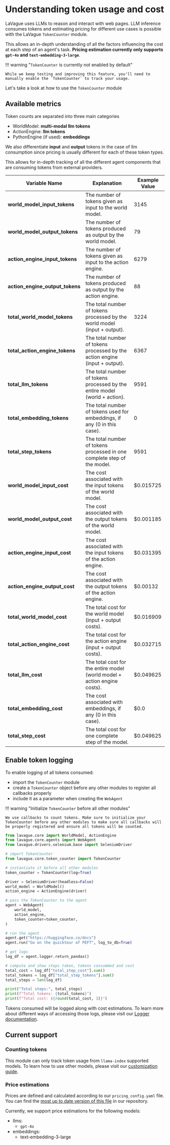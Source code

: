# Understanding token usage and cost

LaVague uses LLMs to reason and interact with web pages. LLM inference consumes tokens and estimating pricing for different use cases is possible with the LaVague `TokenCounter` module.

This allows an in-depth understanding of all the factors influencing the cost at each step of an agent's task. **Pricing estimation currently only supports `gpt-4o` and `text-embedding-3-large`**.

!!! warning "`TokenCounter` is currently not enabled by default"

    While we keep testing and improving this feature, you'll need to manually enable the `TokenCounter` to track your usage.

Let's take a look at how to use the `TokenCounter` module

## Available metrics

Token counts are separated into three main categories

- WorldModel: **multi-modal llm tokens**
- ActionEngine: **llm tokens**
- PythonEngine (if used): **embeddings**

We also differentiate **input** and **output** tokens in the case of llm consumption since pricing is usually different for each of these token types. 

This allows for in-depth tracking of all the different agent components that are consuming tokens from external providers. 

| **Variable Name**                  | **Explanation**                                                            | **Example Value** |
|------------------------------------|----------------------------------------------------------------------------|-------------------|
| **world_model_input_tokens**       | The number of tokens given as input to the world model.                     | 3145              |
| **world_model_output_tokens**      | The number of tokens produced as output by the world model.                 | 79                |
| **action_engine_input_tokens**     | The number of tokens given as input to the action engine.                   | 6279              |
| **action_engine_output_tokens**    | The number of tokens produced as output by the action engine.               | 88                |
| **total_world_model_tokens**       | The total number of tokens processed by the world model (input + output).   | 3224              |
| **total_action_engine_tokens**     | The total number of tokens processed by the action engine (input + output). | 6367              |
| **total_llm_tokens**               | The total number of tokens processed by the entire model (world + action).  | 9591              |
| **total_embedding_tokens**         | The total number of tokens used for embeddings, if any (0 in this case).    | 0                 |
| **total_step_tokens**              | The total number of tokens processed in one complete step of the model.     | 9591              |
| **world_model_input_cost**         | The cost associated with the input tokens of the world model.               | $0.015725         |
| **world_model_output_cost**        | The cost associated with the output tokens of the world model.              | $0.001185         |
| **action_engine_input_cost**       | The cost associated with the input tokens of the action engine.             | $0.031395         |
| **action_engine_output_cost**      | The cost associated with the output tokens of the action engine.            | $0.00132          |
| **total_world_model_cost**         | The total cost for the world model (input + output costs).                  | $0.016909         |
| **total_action_engine_cost**       | The total cost for the action engine (input + output costs).                | $0.032715         |
| **total_llm_cost**                 | The total cost for the entire model (world model + action engine costs).    | $0.049625         |
| **total_embedding_cost**           | The cost associated with embeddings, if any (0 in this case).               | $0.0              |
| **total_step_cost**                | The total cost for one complete step of the model.                          | $0.049625         |


## Enable token logging

To enable logging of all tokens consumed: 
- import the `TokenCounter` module
- create a `TokenCounter` object before any other modules to register all callbacks properly
- include it as a parameter when creating the `WebAgent`

!!! warning "Initialize `TokenCounter` before all other modules"

    We use callbacks to count tokens. Make sure to initialize your TokenCounter before any other modules to make sure all callbacks will be properly registered and ensure all tokens will be counted.


```python
from lavague.core import WorldModel, ActionEngine
from lavague.core.agents import WebAgent
from lavague.drivers.selenium.base import SeleniumDriver

# import TokenCounter
from lavague.core.token_counter import TokenCounter

# instantiate it before all other modules
token_counter = TokenCounter(log=True)

driver = SeleniumDriver(headless=False)
world_model = WorldModel()
action_engine = ActionEngine(driver)

# pass the TokenCounter to the agent
agent = WebAgent(
    world_model,
    action_engine,
    token_counter=token_counter,
)

# run the agent
agent.get("https://huggingface.co/docs")
agent.run("Go on the quicktour of PEFT", log_to_db=True)

# get logs
log_df = agent.logger.return_pandas()

# compute and show steps taken, tokens consummed and cost
total_cost = log_df["total_step_cost"].sum()
total_tokens = log_df["total_step_tokens"].sum()
total_steps = len(log_df)

print("Total steps:", total_steps)
print(f"Total tokens: {total_tokens}")
print(f"Total cost: ${round(total_cost, 3)}")

```

Tokens consumed will be logged along with cost estimations. To learn more about different ways of accessing those logs, please visit our [Logger documentation](../learn/local-log.md). 


## Current support

### Counting tokens
This module can only track token usage from `llama-index` supported models. To learn how to use other models, please visit our [customization guide](./customization.md).

### Price estimations
Prices are defined and calculated according to our `pricing_config.yaml` file. You can find the [most up to date version of this file](https://github.com/lavague-ai/LaVague/blob/main/lavague-core/lavague/core/utilities/pricing_config.yml) in our repository.

Currently, we support price estimations for the following models: 

- llms: 
    - `gpt-4o`
- embeddings:
    - text-embedding-3-large
